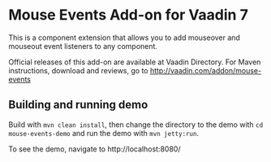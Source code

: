# Mouse Events Add-on for Vaadin 7

This is a component extension that allows you to add mouseover and mouseout event listeners to any component.

Official releases of this add-on are available at Vaadin Directory. For Maven instructions, download and reviews, go to http://vaadin.com/addon/mouse-events

## Building and running demo

Build with `mvn clean install`, then change the directory to the demo with `cd mouse-events-demo` and run the demo with `mvn jetty:run`.

To see the demo, navigate to http://localhost:8080/
